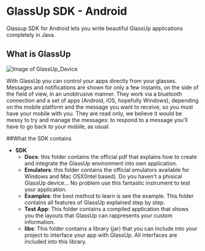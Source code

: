 # GlassUp SDK - Android

Glassup SDK for Android lets you write beautiful GlassUp  applications completely in Java.

## What is GlassUp
![Image of GlassUp_Device](http://www.glassup.net/images/product01b.png)

With GlassUp you can control your apps directly from your glasses. Messages and notifications are shown for only a few instants, on the side of the field of view, in an unobtrusive manner.
They work via a bluetooth connection and a set of apps (Android, iOS, hopefully Windows), depending on the mobile platform and the message you want to receive, so you must have your mobile with you. They are read only, we believe it would be messy to try and manage the messages: to respond to a message you’ll have to go back to your mobile, as usual.

##What the SDK contains

* **SDK**
  * **Docs**: this folder contains the official pdf that explains how to create and integrate the GlassUp environment into own application.
  * **Emulators**: this folder contains the official emulators available for Windows and Mac OSX(Intel based). Do you haven't a phisical GlassUp device... No problem use this fantastic instrument to test your application.
  *  **Examples**: the best method to learn is see the example. This folder contains all features of GlassUp explained step by step.
  *  **Test App**: This folder contains a compiled application that shows you the layouts that GlassUp can rappresents your custom information.
  *  **libs**: This folder contains a library (jar) that you can include into your project to interface your app with GlassUp. All interfaces are included into this library. 

